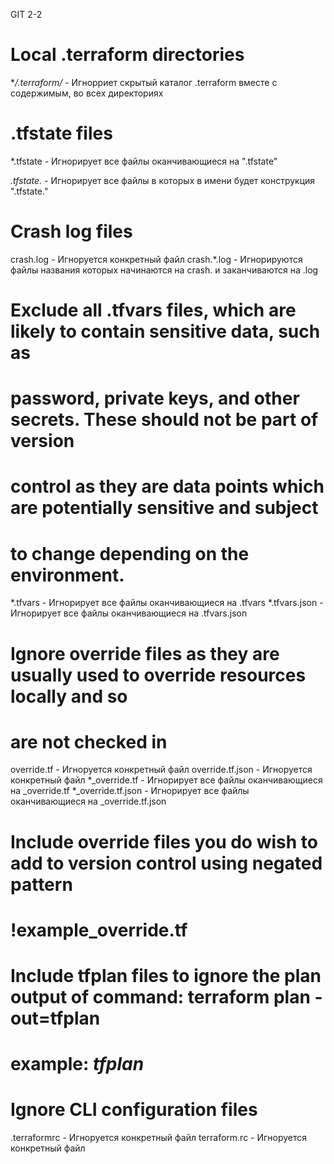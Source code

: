 GIT 2-2

# Local .terraform directories
**/.terraform/* - Игнорриет скрытый каталог .terraform вместе с содержимым, во всех директориях

# .tfstate files
*.tfstate - Игнорирует все файлы оканчивающиеся на ".tfstate"

*.tfstate.* - Игнорирует все файлы в которых в имени будет конструкция ".tfstate."

# Crash log files
crash.log - Игноруется конкретный файл 
crash.*.log - Игнорируются файлы названия которых начинаются на crash. и заканчиваются на .log 

# Exclude all .tfvars files, which are likely to contain sensitive data, such as
# password, private keys, and other secrets. These should not be part of version 
# control as they are data points which are potentially sensitive and subject 
# to change depending on the environment.
*.tfvars - Игнорирует все файлы оканчивающиеся на .tfvars
*.tfvars.json - Игнорирует все файлы оканчивающиеся на .tfvars.json
 
# Ignore override files as they are usually used to override resources locally and so
# are not checked in
override.tf - Игноруется конкретный файл
override.tf.json - Игноруется конкретный файл
*_override.tf - Игнорирует все файлы оканчивающиеся на _override.tf 
*_override.tf.json - Игнорирует все файлы оканчивающиеся на  _override.tf.json

# Include override files you do wish to add to version control using negated pattern
# !example_override.tf

# Include tfplan files to ignore the plan output of command: terraform plan -out=tfplan
# example: *tfplan*

# Ignore CLI configuration files
.terraformrс - Игноруется конкретный файл
terraform.rc - Игноруется конкретный файл 

